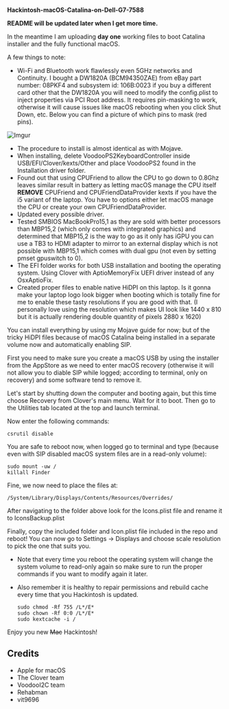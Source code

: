 **Hackintosh-macOS-Catalina-on-Dell-G7-7588**

**README will be updated later when I get more time.**

In the meantime I am uploading **day one** working files to boot Catalina installer and the fully functional macOS.

A few things to note:

* Wi-Fi and Bluetooth work flawlessly even 5GHz networks and Continuity. I bought a DW1820A (BCM94350ZAE) from eBay part number: 08PKF4 and subsystem id: 106B:0023 if you buy a different card other that the DW1820A you will need to modify the config.plist to inject properties via PCI Root address. It requires pin-masking to work, otherwise it will cause issues like macOS rebooting when you click Shut Down, etc. Below you can find a picture of which pins to mask (red pins).

![Imgur](https://i.imgur.com/kof6tzz.png)

* The procedure to install is almost identical as with Mojave.
* When installing, delete VoodooPS2KeyboardController inside USB/EFI/Clover/kexts/Other and place VoodooPS2 found in the Installation driver folder.
* Found out that using CPUFriend to allow the CPU to go down to 0.8Ghz leaves similar result in battery as letting macOS manage the CPU itself **REMOVE** CPUFriend and CPUFriendDataProvider kexts if you have the i5 variant of the laptop. You have to options either let macOS manage the CPU or create your own CPUFriendDataProvider.
* Updated every possible driver.
* Tested SMBIOS MacBookPro15,1 as they are sold with better processors than MBP15,2 (which only comes with integrated graphics) and determined that MBP15,2 is the way to go as it only has iGPU you can use a TB3 to HDMI adapter to mirror to an external display which is not possible with MBP15,1 which comes with dual gpu (not even by setting pmset gpuswitch to 0).
* The EFI folder works for both USB installation and booting the operating system. Using Clover with AptioMemoryFix UEFI driver instead of any OsxAptioFix.
* Created proper files to enable native HiDPI on this laptop. Is it gonna make your laptop logo look bigger when booting which is totally fine for me to enable these tasty resolutions if you are good with that. (I personally love using the resolution which makes UI look like 1440 x 810 but it is actually rendering double quantity of pixels 2880 x 1620)

You can install everything by using my Mojave guide for now; but of the tricky HiDPI files because of macOS Catalina being installed in a separate volume now and automatically enabling SIP.

First you need to make sure you create a macOS USB by using the installer from the AppStore as we need to enter macOS recovery (otherwise it will not allow you to diable SIP while logged; according to terminal, only on recovery) and some software tend to remove it.

Let's start by shutting down the computer and booting again, but this time choose Recovery from Clover's main menu.
Wait for it to boot. Then go to the Utilities tab located at the top and launch terminal. 

Now enter the following commands:

	csrutil disable
	
You are safe to reboot now, when logged go to terminal and type (because even with SIP disabled macOS system files are in a read-only volume):
	
	sudo mount -uw /
	killall Finder
	
Fine, we now need to place the files at:

	/System/Library/Displays/Contents/Resources/Overrides/

After navigating to the folder above look for the Icons.plist file and rename it to IconsBackup.plist

Finally, copy the included folder and Icon.plist file included in the repo and reboot! You can now go to Settings -> Displays and choose scale resolution to pick the one that suits you.

* Note that every time you reboot the operating system will change the system volume to read-only again so make sure to run the proper commands if you want to modify again it later. 

* Also remember it is healthy to repair permissions and rebuild cache every time that you Hackintosh is updated.

	```
	sudo chmod -Rf 755 /L*/E*
	sudo chown -Rf 0:0 /L*/E*
	sudo kextcache -i /

Enjoy you new ~~Mac~~ Hackintosh!

## Credits

* Apple for macOS
* The Clover team
* VoodooI2C team
* Rehabman
* vit9696
